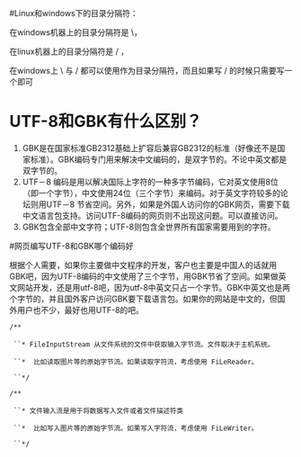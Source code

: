 #Linux和windows下的目录分隔符：

在windows机器上的目录分隔符是 \，

在linux机器上的目录分隔符是 / ，

在windows上 \ 与 / 都可以使用作为目录分隔符，而且如果写 / 的时候只需要写一个即可 



# UTF-8和GBK有什么区别？

1. GBK是在国家标准GB2312基础上扩容后兼容GB2312的标准（好像还不是国家标准）。GBK编码专门用来解决中文编码的，是双字节的。不论中英文都是双字节的。
2. UTF－8 编码是用以解决国际上字符的一种多字节编码，它对英文使用8位（即一个字节），中文使用24位（三个字节）来编码。对于英文字符较多的论坛则用UTF－8 节省空间。另外，如果是外国人访问你的GBK网页，需要下载中文语言包支持。访问UTF-8编码的网页则不出现这问题。可以直接访问。
3. GBK包含全部中文字符；UTF-8则包含全世界所有国家需要用到的字符。 



#网页编写UTF-8和GBK哪个编码好

根据个人需要，如果你主要做中文程序的开发，客户也主要是中国人的话就用GBK吧，因为UTF-8编码的中文使用了三个字节，用GBK节省了空间。如果做英文网站开发，还是用utf-8吧，因为utf-8中英文只占一个字节。GBK中英文也是两个字节的，并且国外客户访问GBK要下载语言包。如果你的网站是中文的，但国外用户也不少，最好也用UTF-8的吧。 



`/**`

` ``* FileInputStream 从文件系统的文件中获取输入字节流。文件取决于主机系统。`

` ``*  比如读取图片等的原始字节流。如果读取字符流，考虑使用 FiLeReader。`

` ``*/`

`/**`

` ``* 文件输入流是用于将数据写入文件或者文件描述符类`

` ``*  比如写入图片等的原始字节流。如果写入字符流，考虑使用 FiLeWriter。`

` ``*/`